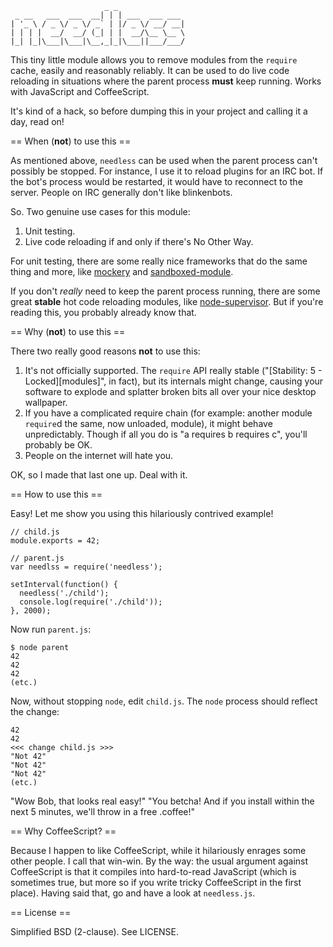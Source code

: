 
                         _ _
     _ __   ___  ___  __| | | ___  ___ ___
    | '_ \ / _ \/ _ \/ _` | |/ _ \/ __/ __|
    | | | |  __/  __/ (_| | |  __/\__ \__ \
    |_| |_|\___|\___|\__,_|_|\___||___/___/


This tiny little module allows you to remove modules from the `require` cache, easily and reasonably reliably. It can be used to do live code reloading in situations where the parent process **must** keep running. Works with JavaScript and CoffeeScript.

It's kind of a hack, so before dumping this in your project and calling it a day, read on!


== When (**not**) to use this ==

As mentioned above, `needless` can be used when the parent process can't possibly be stopped. For instance, I use it to reload plugins for an IRC bot. If the bot's process would be restarted, it would have to reconnect to the server. People on IRC generally don't like blinkenbots.

So. Two genuine use cases for this module:

1. Unit testing.
2. Live code reloading if and only if there's No Other Way.

For unit testing, there are some really nice frameworks that do the same thing and more, like [mockery](https://github.com/mfncooper/mockery) and [sandboxed-module](https://github.com/felixge/node-sandboxed-module).

If you don't _really_ need to keep the parent process running, there are some great **stable** hot code reloading modules, like [node-supervisor](https://github.com/isaacs/node-supervisor). But if you're reading this, you probably already know that.


== Why (**not**) to use this ==

There two really good reasons **not** to use this:

1. It's not officially supported. The `require` API really stable ("[Stability: 5 - Locked][modules]", in fact), but its internals might change, causing your software to explode and splatter broken bits all over your nice desktop wallpaper.
2. If you have a complicated require chain (for example: another module `require`d the same, now unloaded, module), it might behave unpredictably. Though if all you do is "a requires b requires c", you'll probably be OK.
3. People on the internet will hate you.

OK, so I made that last one up. Deal with it.

  [stability]: http://nodejs.org/api/modules.html#modules_modules


== How to use this ==

Easy! Let me show you using this hilariously contrived example!

```
// child.js
module.exports = 42;
```

```
// parent.js
var needlss = require('needless');

setInterval(function() {
  needless('./child');
  console.log(require('./child'));
}, 2000);
```

Now run `parent.js`:

```
$ node parent
42
42
42
(etc.)
```

Now, without stopping `node`, edit `child.js`. The `node` process should reflect the change:

```
42
42
<<< change child.js >>>
"Not 42"
"Not 42"
"Not 42"
(etc.)
```

"Wow Bob, that looks real easy!"
"You betcha! And if you install within the next 5 minutes, we'll throw in a free .coffee!"


== Why CoffeeScript? ==

Because I happen to like CoffeeScript, while it hilariously enrages some other people. I call that win-win. By the way: the usual argument against CoffeeScript is that it compiles into hard-to-read JavaScript (which is sometimes true, but more so if you write tricky CoffeeScript in the first place). Having said that, go and have a look at `needless.js`.


== License ==

Simplified BSD (2-clause). See LICENSE.